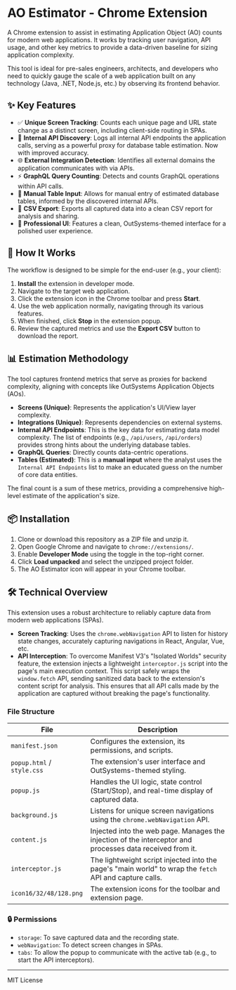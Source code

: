 # AO Estimator - Chrome Extension

A Chrome extension to assist in estimating Application Object (AO) counts for modern web applications. It works by tracking user navigation, API usage, and other key metrics to provide a data-driven baseline for sizing application complexity.

This tool is ideal for pre-sales engineers, architects, and developers who need to quickly gauge the scale of a web application built on any technology (Java, .NET, Node.js, etc.) by observing its frontend behavior.

## ✨ Key Features

-   ✅ **Unique Screen Tracking**: Counts each unique page and URL state change as a distinct screen, including client-side routing in SPAs.
-   🔎 **Internal API Discovery**: Logs all internal API endpoints the application calls, serving as a powerful proxy for database table estimation. Now with improved accuracy.
-   🌐 **External Integration Detection**: Identifies all external domains the application communicates with via APIs.
-   ⚡ **GraphQL Query Counting**: Detects and counts GraphQL operations within API calls.
-   📝 **Manual Table Input**: Allows for manual entry of estimated database tables, informed by the discovered internal APIs.
-   📄 **CSV Export**: Exports all captured data into a clean CSV report for analysis and sharing.
-   🎨 **Professional UI**: Features a clean, OutSystems-themed interface for a polished user experience.

## 🚀 How It Works

The workflow is designed to be simple for the end-user (e.g., your client):

1.  **Install** the extension in developer mode.
2.  Navigate to the target web application.
3.  Click the extension icon in the Chrome toolbar and press **Start**.
4.  Use the web application normally, navigating through its various features.
5.  When finished, click **Stop** in the extension popup.
6.  Review the captured metrics and use the **Export CSV** button to download the report.

## 📊 Estimation Methodology

The tool captures frontend metrics that serve as proxies for backend complexity, aligning with concepts like OutSystems Application Objects (AOs).

* **Screens (Unique)**: Represents the application's UI/View layer complexity.
* **Integrations (Unique)**: Represents dependencies on external systems.
* **Internal API Endpoints**: This is the key data for estimating data model complexity. The list of endpoints (e.g., `/api/users`, `/api/orders`) provides strong hints about the underlying database tables.
* **GraphQL Queries**: Directly counts data-centric operations.
* **Tables (Estimated)**: This is a **manual input** where the analyst uses the `Internal API Endpoints` list to make an educated guess on the number of core data entities.

The final count is a sum of these metrics, providing a comprehensive high-level estimate of the application's size.

## 📦 Installation

1.  Clone or download this repository as a ZIP file and unzip it.
2.  Open Google Chrome and navigate to `chrome://extensions/`.
3.  Enable **Developer Mode** using the toggle in the top-right corner.
4.  Click **Load unpacked** and select the unzipped project folder.
5.  The AO Estimator icon will appear in your Chrome toolbar.

## 🛠️ Technical Overview

This extension uses a robust architecture to reliably capture data from modern web applications (SPAs).

* **Screen Tracking**: Uses the `chrome.webNavigation` API to listen for history state changes, accurately capturing navigations in React, Angular, Vue, etc.
* **API Interception**: To overcome Manifest V3's "Isolated Worlds" security feature, the extension injects a lightweight `interceptor.js` script into the page's main execution context. This script safely wraps the `window.fetch` API, sending sanitized data back to the extension's content script for analysis. This ensures that all API calls made by the application are captured without breaking the page's functionality.

### File Structure

| File                  | Description                                                                                             |
| --------------------- | ------------------------------------------------------------------------------------------------------- |
| `manifest.json`       | Configures the extension, its permissions, and scripts.                                                 |
| `popup.html` / `style.css` | The extension's user interface and OutSystems-themed styling.                                     |
| `popup.js`            | Handles the UI logic, state control (Start/Stop), and real-time display of captured data.               |
| `background.js`       | Listens for unique screen navigations using the `chrome.webNavigation` API.                             |
| `content.js`          | Injected into the web page. Manages the injection of the interceptor and processes data received from it. |
| `interceptor.js`      | The lightweight script injected into the page's "main world" to wrap the `fetch` API and capture calls. |
| `icon16/32/48/128.png` | The extension icons for the toolbar and extension page.                                                 |

### 🔒 Permissions

* `storage`: To save captured data and the recording state.
* `webNavigation`: To detect screen changes in SPAs.
* `tabs`: To allow the popup to communicate with the active tab (e.g., to start the API interceptors).

---

MIT License